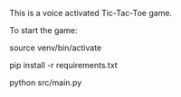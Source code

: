This is a voice activated Tic-Tac-Toe game. 


To start the game: 


source venv/bin/activate

pip install -r requirements.txt


python src/main.py

